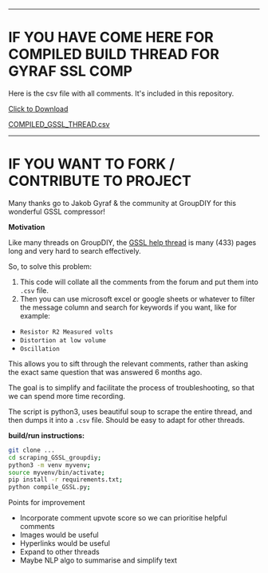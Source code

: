 ---------

# IF YOU HAVE COME HERE FOR COMPILED BUILD THREAD FOR GYRAF SSL COMP

Here is the csv file with all comments. It's included in this repository.

<a href="COMPILED_COMMENTS_GSSL_THREAD_GROUPDIY_08_09_2022.csv" download>Click to Download</a>

[COMPILED_GSSL_THREAD.csv](COMPILED_COMMENTS_GSSL_THREAD_GROUPDIY_08_09_2022.csv)

------


# IF YOU WANT TO FORK / CONTRIBUTE TO PROJECT

Many thanks go to Jakob Gyraf & the community at GroupDIY for this wonderful GSSL compressor!

**Motivation**

Like many threads on GroupDIY, the [GSSL help thread](https://groupdiy.com/threads/gssl-help-thread.47/) is many (433) pages long and very hard to search effectively.

So, to solve this problem:
1. This code will collate all the comments from the forum and put them into ```.csv``` file. 
2. Then you can use microsoft excel or google sheets or whatever to filter the message column and search for keywords if you want, like for example:

- ```Resistor R2 Measured volts```
- ```Distortion at low volume```
- ```Oscillation```


This allows you to sift through the relevant comments, rather than asking the exact same question that was answered 6 months ago.

The goal is to simplify and facilitate the process of troubleshooting, so that we can spend more time recording.

The script is python3, uses beautiful soup to scrape the entire thread, and then dumps it into a ```.csv``` file. Should be easy to adapt for other threads.

**build/run instructions:**

```sh
git clone ...
cd scraping_GSSL_groupdiy;
python3 -m venv myvenv;
source myvenv/bin/activate;
pip install -r requirements.txt;
python compile_GSSL.py;
```

Points for improvement
- Incorporate comment upvote score so we can prioritise helpful comments
- Images would be useful
- Hyperlinks would be useful
- Expand to other threads
- Maybe NLP algo to summarise and simplify text



